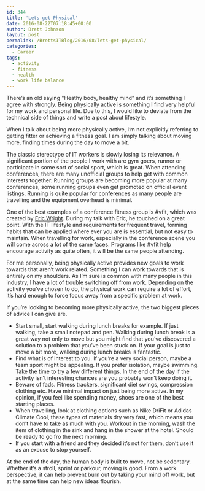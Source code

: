 ```yaml
---
id: 344
title: 'Lets get Physical'
date: 2016-08-22T07:18:45+00:00
author: Brett Johnson
layout: post
permalink: /BrettsITBlog/2016/08/lets-get-physical/
categories:
  - Career
tags:
  - activity
  - fitness
  - health
  - work life balance
---
```

There&#8217;s an old saying "Heathy body, healthy mind&#8221; and it&#8217;s something I agree with strongly. Being physically active is something I find very helpful for my work and personal life. Due to this, I would like to deviate from the technical side of things and write a post about lifestyle.

When I talk about being more physically active, I&#8217;m not explicitly referring to getting fitter or achieving a fitness goal. I am simply talking about moving more, finding times during the day to move a bit.

The classic stereotype of IT workers is slowly losing its relevance. A significant portion of the people I work with are gym goers, runner or participate in some sort of social sport, which is great. When attending conferences, there are many unofficial groups to help get with common interests together. Running groups are becoming more popular at many conferences, some running groups even get promoted on official event listings. Running is quite popular for conferences as many people are travelling and the equipment overhead is minimal.

One of the best examples of a conference fitness group is #vfit, which was created by [Eric Wright](https://twitter.com/discoposse). During my talk with Eric, he touched on a great point. With the IT lifestyle and requirements for frequent travel, forming habits that can be applied where ever you are is essential, but not easy to maintain. When travelling for work, especially in the conference scene you will come across a lot of the same faces. Programs like #vfit help encourage activity as quite often, it will be the same people attending.

For me personally, being physically active provides new goals to work towards that aren&#8217;t work related. Something I can work towards that is entirely on my shoulders. As I&#8217;m sure is common with many people in this industry, I have a lot of trouble switching off from work. Depending on the activity you&#8217;ve chosen to do, the physical work can require a lot of effort, it&#8217;s hard enough to force focus away from a specific problem at work.

If you&#8217;re looking to becoming more physically active, the two biggest pieces of advice I can give are.

  * Start small, start walking during lunch breaks for example. If just walking, take a small notepad and pen. Walking during lunch break is a great way not only to move but you might find that you&#8217;ve discovered a solution to a problem that you&#8217;ve been stuck on. If your goal is just to move a bit more, walking during lunch breaks is fantastic.
  * Find what is of interest to you. If you&#8217;re a very social person, maybe a team sport might be appealing. If you prefer isolation, maybe swimming. Take the time to try a few different things. In the end of the day if the activity isn&#8217;t interesting chances are you probably won&#8217;t keep doing it.
  * Beware of fads. Fitness trackers, significant diet swings, compression clothing etc. Have minimal impact on just being more active. In my opinion, if you feel like spending money, shoes are one of the best starting places.
  * When travelling, look at clothing options such as Nike DriFit or Adidas Climate Cool, these types of materials dry very fast, which means you don&#8217;t have to take as much with you. Workout in the morning, wash the item of clothing in the sink and hang in the shower at the hotel. Should be ready to go fro the next morning.
  * If you start with a friend and they decided it&#8217;s not for them, don&#8217;t use it as an excuse to stop yourself.

At the end of the day, the human body is built to move, not be sedentary. Whether it&#8217;s a stroll, sprint or parkour, moving is good. From a work perspective, it can help prevent burn out by taking your mind off work, but at the same time can help new ideas flourish.